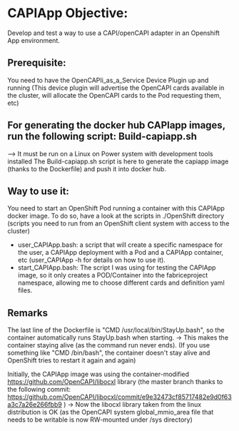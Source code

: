 # CAPIApp Objective:
Develop and test a way to use a CAPI/openCAPI adapter in an Openshift App environment.

## Prerequisite:
You need to have the OpenCAPIi_as_a_Service Device Plugin up and running
(This device plugin will advertise the OpenCAPI cards available in the cluster, will allocate the OpenCAPI cards to the Pod requesting them, etc)

## For generating the docker hub CAPIapp images, run the following script: Build-capiapp.sh
 --> It must be run on a Linux on Power system with development tools installed
The Build-capiapp.sh script is here to generate the capiapp image (thanks to the Dockerfile) and push it into docker hub.

## Way to use it:
You need to start an OpenShift Pod running a container with this CAPIApp docker image.
To do so, have a look at the scripts in ./OpenShift directory (scripts you need to run from an OpenShift client system with access to the cluster)
  - user_CAPIApp.bash: a script that will create a specific namespace for the user, a CAPIApp deployment with a Pod and a CAPIApp container, etc (user_CAPIApp -h for details on how to use it).
  - start_CAPIApp.bash: The script I was using for testing the CAPIApp image, so it only creates a POD/Container into the fabriceproject namespace, allowing me to choose different cards and definition yaml files.

## Remarks
The last line of the Dockerfile is "CMD /usr/local/bin/StayUp.bash", so the container automatically runs StayUp.bash when starting.
 -> This makes the container staying alive (as the command run never ends). 
(If you use something like "CMD /bin/bash", the container doesn't stay alive and OpenShift tries to restart it again and again)

Initially, the CAPIApp image was using the container-modified https://github.com/OpenCAPI/libocxl library
(the master branch thanks to the following commit: https://github.com/OpenCAPI/libocxl/commit/e9e32473cf85717482e9d0f63a3c7a26e266fbb9 )
 -> Now the libocxl library taken from the linux distribution is OK (as the OpenCAPI system global_mmio_area file that needs to be writable is now RW-mounted under /sys directory)

